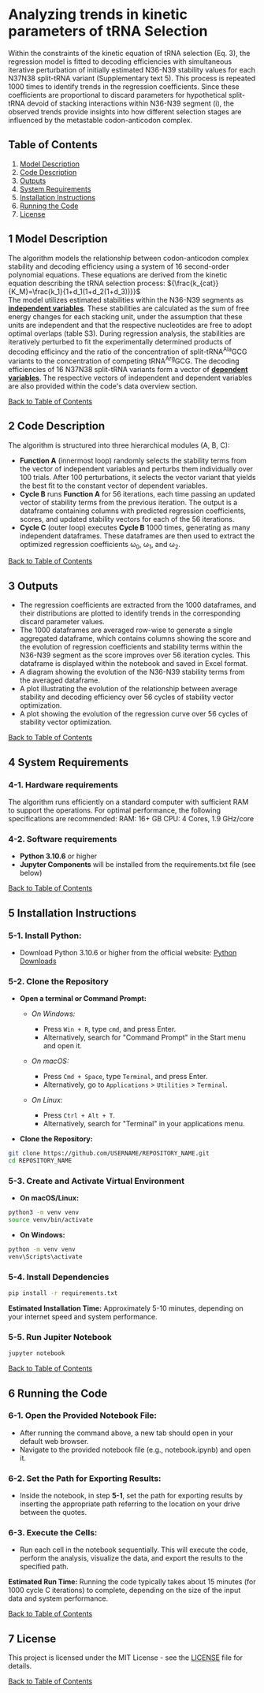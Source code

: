﻿# Analyzing trends in kinetic parameters of tRNA Selection

Within the constraints of the kinetic equation of tRNA selection (Eq. 3), the regression model is fitted to decoding efficiencies with simultaneous iterative perturbation of initially estimated N36-N39 stability values for each N37N38 split-tRNA variant (Supplementary text 5). This process is repeated 1000 times to identify trends in the regression coefficients. Since these coefficients are proportional to discard parameters for hypothetical split-tRNA devoid of stacking interactions within N36-N39 segment (i), the observed trends provide insights into how different selection stages are influenced by the metastable codon-anticodon complex. 

## Table of Contents
1. [Model Description](#1-model-description)
2. [Code Description](#2-code-description)
3. [Outputs](#3-outputs)
4. [System Requirements](#4-system-requirements)
5. [Installation Instructions](#5-installation-instructions)
6. [Running the Code](#6-running-the-code)
7. [License](#7-License)
 

## 1 Model Description
The algorithm models the relationship between codon-anticodon complex stability and decoding efficiency using a system of 16 second-order polynomial equations. These equations are derived from the kinetic equation describing the tRNA selection process: ${\frac{k_{cat}}{K_M}=\frac{k_1}{1+d_1(1+d_2(1+d_3))}}$ \
The model utilizes estimated stabilities within the N36-N39 segments as [**independent variables**](split_tRNA_MANUSCRIPT/data/Data_1.xlsx). These stabilities are calculated as the sum of free energy changes for each stacking unit, under the assumption that these units are independent and that the respective nucleotides are free to adopt optimal overlaps (table S3). During regression analysis, the stabilities are iteratively perturbed to fit the experimentally determined products of decoding efficincy and the ratio of the concentration of split-tRNA<sup>Ala</sup>GCG variants to the concentration of competing tRNA<sup>Arg</sup>GCG. The decoding efficiencies of 16 N37N38 split-tRNA variants form a vector of [**dependent variables**](split_tRNA_MANUSCRIPT\data\Data_2.xlsx). 
The respective vectors of independent and dependent variables are also provided within the code's data overview section. 

[Back to Table of Contents](#table-of-contents)

## 2 Code Description
The algorithm is structured into three hierarchical modules (A, B, C):
- **Function A** (innermost loop) randomly selects the stability terms from the vector of independent variables and perturbs them individually over 100 trials. After 100 perturbations, it selects the vector variant that yields the best fit to the constant vector of dependent variables.
- **Cycle B** runs **Function A** for 56 iterations, each time passing an updated vector of stability terms from the previous iteration. The output is a dataframe containing columns with predicted regression coefficients, scores, and updated stability vectors for each of the 56 iterations. 
- **Cycle C** (outer loop) executes **Cycle B** 1000 times, generating as many independent dataframes. These dataframes are then used to extract the optimized regression coefficients ω<sub>0</sub>, ω<sub>1</sub>, and ω<sub>2</sub>.

[Back to Table of Contents](#table-of-contents)

## 3 Outputs
* The regression coefficients are extracted from the 1000 dataframes, and their distributions are plotted to identify trends in the corresponding discard parameter values.
* The 1000 dataframes are averaged row-wise to generate a single aggregated dataframe, which contains columns showing the score and the evolution of regression coefficients and stability terms within the N36-N39 segment as the score improves over 56 iteration cycles. This dataframe is displayed within the notebook and saved in Excel format.
* A diagram showing the evolution of the N36-N39 stability terms from the averaged dataframe.
* A plot illustrating the evolution of the relationship between average stability and decoding efficiency over 56 cycles of stability vector optimization.
* A plot showing the evolution of the regression curve over 56 cycles of stability vector optimization.

[Back to Table of Contents](#table-of-contents)

## 4 System Requirements

### 4-1. Hardware requirements
The algorithm runs efficiently on a standard computer with sufficient RAM to support the operations. 
For optimal performance, the following specifications are recommended:
RAM: 16+ GB
CPU: 4 Cores, 1.9 GHz/core

### 4-2. Software requirements
- **Python 3.10.6** or higher
- **Jupyter Components** will be installed from the requirements.txt file (see below)

[Back to Table of Contents](#table-of-contents)

## 5 Installation Instructions

### 5-1. Install Python:
* Download Python 3.10.6 or higher from the official website: [Python Downloads](https://www.python.org/downloads/)

### 5-2. Clone the Repository

* **Open a terminal or Command Prompt:**

    - *On Windows:*
      - Press `Win + R`, type `cmd`, and press Enter.
      - Alternatively, search for "Command Prompt" in the Start menu and open it.

    - *On macOS:*
      - Press `Cmd + Space`, type `Terminal`, and press Enter.
      - Alternatively, go to `Applications` > `Utilities` > `Terminal`.

    - *On Linux:*
      - Press `Ctrl + Alt + T`.
      - Alternatively, search for "Terminal" in your applications menu.


* **Clone the Repository:**
```sh
git clone https://github.com/USERNAME/REPOSITORY_NAME.git
cd REPOSITORY_NAME
```

### 5-3. Create and Activate Virtual Environment
* **On macOS/Linux:**
```sh
python3 -m venv venv
source venv/bin/activate
```
* **On Windows:**
```sh
python -m venv venv
venv\Scripts\activate
```
### 5-4. Install Dependencies
```sh
pip install -r requirements.txt
```
**Estimated Installation Time:** Approximately 5-10 minutes, depending on your internet speed and system performance.

### 5-5. Run Jupiter Notebook 
```sh
jupyter notebook
```
[Back to Table of Contents](#table-of-contents)

## 6 Running the Code
### 6-1. Open the Provided Notebook File:

* After running the command above, a new tab should open in your default web browser.
* Navigate to the provided notebook file (e.g., notebook.ipynb) and open it.

### 6-2. Set the Path for Exporting Results:

* Inside the notebook, in step **5-1**, set the path for exporting results by inserting the appropriate path referring to the location on your drive between the quotes.

### 6-3. Execute the Cells:

* Run each cell in the notebook sequentially. This will execute the code, perform the analysis, visualize the data, and export the results to the specified path.

**Estimated Run Time:** Running the code typically takes about 15 minutes (for 1000 cycle C iterations) to complete, depending on the size of the input data and system performance.

[Back to Table of Contents](#table-of-contents)

## 7 License
This project is licensed under the MIT License - see the [LICENSE](./OSI_License.ipynb) file for details. 

[Back to Table of Contents](#table-of-contents)
